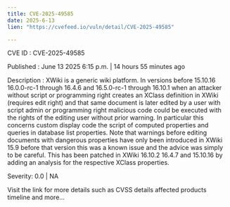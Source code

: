 ```yaml
---
title: CVE-2025-49585
date: 2025-6-13
lien: "https://cvefeed.io/vuln/detail/CVE-2025-49585"

---
```


CVE ID : CVE-2025-49585

Published :  June 13
2025
6:15 p.m. | 14 hours
55 minutes ago

Description : XWiki is a generic wiki platform. In versions before 15.10.16
16.0.0-rc-1 through 16.4.6
and 16.5.0-rc-1 through 16.10.1
when an attacker without script or programming right creates an XClass definition in XWiki (requires edit right)
and that same document is later edited by a user with script
admin
or programming right
malicious code could be executed with the rights of the editing user without prior warning. In particular
this concerns custom display code
the script of computed properties and queries in database list properties. Note that warnings before editing documents with dangerous properties have only been introduced in XWiki 15.9
before that version
this was a known issue and the advice was simply to be careful. This has been patched in XWiki 16.10.2
16.4.7 and 15.10.16 by adding an analysis for the respective XClass properties.

Severity: 0.0 | NA

Visit the link for more details
such as CVSS details
affected products
timeline
and more...
